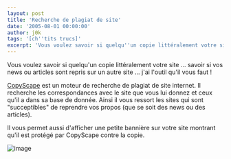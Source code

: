 ```yaml
---
layout: post
title: 'Recherche de plagiat de site'
date: '2005-08-01 00:00:00'
author: j0k
tags: '[ch''tits trucs]'
excerpt: 'Vous voulez savoir si quelqu''un copie littéralement votre site ... savoir si vos news ou articles sont repris sur un autre site ... j''ai l''outil qu''il vous faut !'
---
```


Vous voulez savoir si quelqu'un copie littéralement votre site ... savoir si vos news ou articles sont repris sur un autre site ... j'ai l'outil qu'il vous faut !

[CopyScape](http://www.copyscape.com/) est un moteur de recherche de plagiat de site internet. Il recherche les correspondances avec le site que vous lui donnez et ceux qu'il a dans sa base de donnée. Ainsi il vous ressort les sites qui sont "succeptibles" de reprendre vos propos (que se soit des news ou des articles).

  Il vous permet aussi d'afficher une petite bannière sur votre site montrant qu'il est protégé par CopyScape contre la copie.

   ![image](http://www.copyscape.com/images/cs-wh-234x16.gif)
